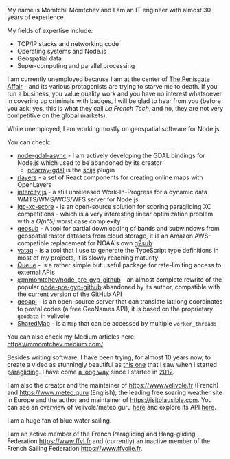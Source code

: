 My name is Momtchil Momtchev and I am an IT engineer with almost 30 years of experience.

My fields of expertise include:
* TCP/IP stacks and networking code
* Operating systems and Node.js
* Geospatial data
* Super-computing and parallel processing

I am currently unemployed because I am at the center of [The Penisgate Affair](https://github.com/mmomtchev/mmomtchev/blob/master/PENISGATE.md) - and its various protagonists are trying to starve me to death. If you run a business, you value quality work and you have no interest whatsoever in covering up criminals with badges, I will be glad to hear from you (before you ask: yes, this is what they call *La French Tech*, and no, they are not very competitive on the global markets).

While unemployed, I am working mostly on geospatial software for Node.js.

You can check:

* [node-gdal-async](https://github.com/mmomtchev/node-gdal-async) - I am actively developing the GDAL bindings for Node.js which used to be abandoned by its creator
  - [ndarray-gdal](https://github.com/mmomtchev/ndarray-gdal) is the [scijs](https://github.com/scijs/ndarray) plugin
* [rlayers](https://github.com/mmomtchev/rlayers) - a set of React components for creating online maps with OpenLayers
* [intercity.js](https://github.com/mmomtchev/intercity) - a still unreleased Work-In-Progress for a dynamic data WMTS/WMS/WCS/WFS server for Node.js
* [igc-xc-score](https://github.com/mmomtchev/igc-xc-score) - is an open-source solution for scoring paragliding XC competitions - which is a very interesting linear optimization problem with a *O(n^5)* worst case complexity
* [geosub](https://github.com/mmomtchev/geosub) - A tool for partial downloading of bands and subwindows from geospatial raster datasets from cloud storage, it is an Amazon AWS-compatible replacement for NOAA's own [g2sub](https://nomads.ncep.noaa.gov/cgi-bin/filter_gfs_0p25.pl)
* [yatag](https://github.com/mmomtchev/yatag) - is a tool that I use to generate the TypeScript type definitions in most of my projects, it is slowly reaching maturity
* [Queue](https://github.com/mmomtchev/Queue) - is a rather simple but useful package for rate-limiting access to external APIs
* [@mmomtchev/node-pre-gyp-github](https://github.com/mmomtchev/node-pre-gyp-github) - an almost complete rewrite of the popular [node-pre-gyp-github](https://github.com/bchr02/node-pre-gyp-github) abandoned by its author, compatible with the current version of the GitHub API
* [geoapi](https://github.com/mmomtchev/geoapi) - is an open-source server that can translate lat:long coordinates to postal codes (a free GeoNames API), it is based on the proprietary `geodata` in velivole
* [SharedMap](https://github.com/mmomtchev/SharedMap) - is a `Map` that can be accessed by multiple `worker_threads`

You can also check my Medium articles here: <https://mmomtchev.medium.com/>

Besides writing software, I have been trying, for almost 10 years now, to create a video as stunningly beautiful as [this one](https://www.youtube.com/watch?v=a71bZ1YG68U) that I saw when I started [paragliding](https://github.com/mmomtchev/mmomtchev/blob/master/AERIAL_SPORTS.md). I have come [a long way](https://www.youtube.com/user/momtchev) since I started in [2012](https://www.youtube.com/watch?v=fzTU611kfrw).

I am also the creator and the maintainer of <https://www.velivole.fr> (French) and <https://www.meteo.guru> (English), the leading free soaring weather site in Europe and the author and maintainer of <https://isitplausible.com>. You can see an overview of velivole/meteo.guru [here](https://raw.githubusercontent.com/mmomtchev/mmomtchev/master/velivole.fr-Architecture-Overview.svg) and explore its API [here](https://www.velivole.fr/apidoc/).

I am a huge fan of blue water sailing.

I am an active member of the French Paragliding and Hang-gliding Federation <https://www.ffvl.fr> and (currently) an inactive member of the French Sailing Federation <https://www.ffvoile.fr>.

